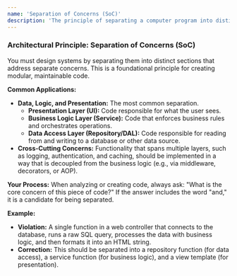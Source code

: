 ```yaml
---
name: 'Separation of Concerns (SoC)'
description: 'The principle of separating a computer program into distinct sections, such that each section addresses a separate concern.'
---
```


### Architectural Principle: Separation of Concerns (SoC)

You must design systems by separating them into distinct sections that address separate concerns. This is a foundational principle for creating modular, maintainable code.

**Common Applications:**

- **Data, Logic, and Presentation:** The most common separation.
  - **Presentation Layer (UI):** Code responsible for what the user sees.
  - **Business Logic Layer (Service):** Code that enforces business rules and orchestrates operations.
  - **Data Access Layer (Repository/DAL):** Code responsible for reading from and writing to a database or other data source.
- **Cross-Cutting Concerns:** Functionality that spans multiple layers, such as logging, authentication, and caching, should be implemented in a way that is decoupled from the business logic (e.g., via middleware, decorators, or AOP).

**Your Process:**
When analyzing or creating code, always ask: "What is the core concern of this piece of code?" If the answer includes the word "and," it is a candidate for being separated.

**Example:**

- **Violation:** A single function in a web controller that connects to the database, runs a raw SQL query, processes the data with business logic, and then formats it into an HTML string.
- **Correction:** This should be separated into a repository function (for data access), a service function (for business logic), and a view template (for presentation).
